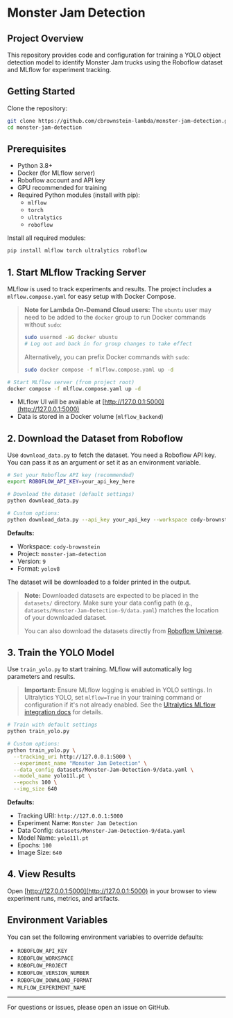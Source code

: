 # Monster Jam Detection

## Project Overview
This repository provides code and configuration for training a YOLO object detection model to identify Monster Jam trucks using the Roboflow dataset and MLflow for experiment tracking.

## Getting Started
Clone the repository:
```bash
git clone https://github.com/cbrownstein-lambda/monster-jam-detection.git
cd monster-jam-detection
```

## Prerequisites
- Python 3.8+
- Docker (for MLflow server)
- Roboflow account and API key
- GPU recommended for training
- Required Python modules (install with pip):
  - `mlflow`
  - `torch`
  - `ultralytics`
  - `roboflow`

Install all required modules:
```bash
pip install mlflow torch ultralytics roboflow
```

## 1. Start MLflow Tracking Server
MLflow is used to track experiments and results. The project includes a `mlflow.compose.yaml` for easy setup with Docker Compose.

> **Note for Lambda On-Demand Cloud users:**
> The `ubuntu` user may need to be added to the `docker` group to run Docker commands without `sudo`:
> ```bash
> sudo usermod -aG docker ubuntu
> # Log out and back in for group changes to take effect
> ```
> Alternatively, you can prefix Docker commands with `sudo`:
> ```bash
> sudo docker compose -f mlflow.compose.yaml up -d
> ```

```bash
# Start MLflow server (from project root)
docker compose -f mlflow.compose.yaml up -d
```
- MLflow UI will be available at [http://127.0.0.1:5000](http://127.0.0.1:5000)
- Data is stored in a Docker volume (`mlflow_backend`)

## 2. Download the Dataset from Roboflow
Use `download_data.py` to fetch the dataset. You need a Roboflow API key. You can pass it as an argument or set it as an environment variable.

```bash
# Set your Roboflow API key (recommended)
export ROBOFLOW_API_KEY=your_api_key_here

# Download the dataset (default settings)
python download_data.py

# Custom options:
python download_data.py --api_key your_api_key --workspace cody-brownstein --project monster-jam-detection --version_number 9 --download_format yolov8
```
**Defaults:**
- Workspace: `cody-brownstein`
- Project: `monster-jam-detection`
- Version: `9`
- Format: `yolov8`

The dataset will be downloaded to a folder printed in the output.

> **Note:** Downloaded datasets are expected to be placed in the `datasets/` directory. Make sure your data config path (e.g., `datasets/Monster-Jam-Detection-9/data.yaml`) matches the location of your downloaded dataset.
>
> You can also download the datasets directly from [Roboflow Universe](https://universe.roboflow.com/cody-brownstein/monster-jam-detection).

## 3. Train the YOLO Model
Use `train_yolo.py` to start training. MLflow will automatically log parameters and results.

> **Important:** Ensure MLflow logging is enabled in YOLO settings. In Ultralytics YOLO, set `mlflow=True` in your training command or configuration if it's not already enabled. See the [Ultralytics MLflow integration docs](https://docs.ultralytics.com/integrations/mlflow/) for details.

```bash
# Train with default settings
python train_yolo.py

# Custom options:
python train_yolo.py \
  --tracking_uri http://127.0.0.1:5000 \
  --experiment_name "Monster Jam Detection" \
  --data_config datasets/Monster-Jam-Detection-9/data.yaml \
  --model_name yolo11l.pt \
  --epochs 100 \
  --img_size 640
```
**Defaults:**
- Tracking URI: `http://127.0.0.1:5000`
- Experiment Name: `Monster Jam Detection`
- Data Config: `datasets/Monster-Jam-Detection-9/data.yaml`
- Model Name: `yolo11l.pt`
- Epochs: `100`
- Image Size: `640`

## 4. View Results
Open [http://127.0.0.1:5000](http://127.0.0.1:5000) in your browser to view experiment runs, metrics, and artifacts.

## Environment Variables
You can set the following environment variables to override defaults:
- `ROBOFLOW_API_KEY`
- `ROBOFLOW_WORKSPACE`
- `ROBOFLOW_PROJECT`
- `ROBOFLOW_VERSION_NUMBER`
- `ROBOFLOW_DOWNLOAD_FORMAT`
- `MLFLOW_EXPERIMENT_NAME`

---
For questions or issues, please open an issue on GitHub.
